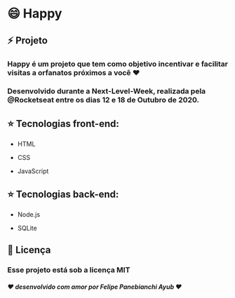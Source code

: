# :smile: Happy

## :zap: Projeto

  ### Happy é um projeto que tem como objetivo incentivar e facilitar visitas a orfanatos próximos a você :heart:

  ### Desenvolvido durante a Next-Level-Week, realizada pela @Rocketseat entre os dias 12 e 18 de Outubro de 2020.

## :star: Tecnologias front-end:

 - HTML

 - CSS

 - JavaScript

## :star: Tecnologias back-end:

- Node.js

- SQLite


## :bookmark_tabs: Licença

  ### Esse projeto está sob a licença MIT

   ##### :heart: desenvolvido com amor por Felipe Panebianchi Ayub :heart:
